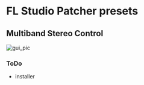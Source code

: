 # FL Studio Patcher presets
## Multiband Stereo Control



![gui_pic](https://github.com/user-attachments/assets/e38ddbb5-5bcd-46b8-beda-15ba270852c8)


### ToDo
- installer
